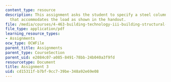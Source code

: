 ```yaml
---
content_type: resource
description: This assignment asks the student to specify a steel column/beam combination
  that accommodates the load as shown in the handout.
file: /media/courses/4-463-building-technology-iii-building-structural-systems-fall-2004/cd15311fb7bf9cc739be348a92e69e08_assignment03.pdf
file_type: application/pdf
learning_resource_types:
- Assignments
ocw_type: OCWFile
parent_title: Assignments
parent_type: CourseSection
parent_uid: e2084c07-a085-8491-78bb-24b040a3f9fd
resourcetype: Document
title: Assignment 3
uid: cd15311f-b7bf-9cc7-39be-348a92e69e08
---
```

